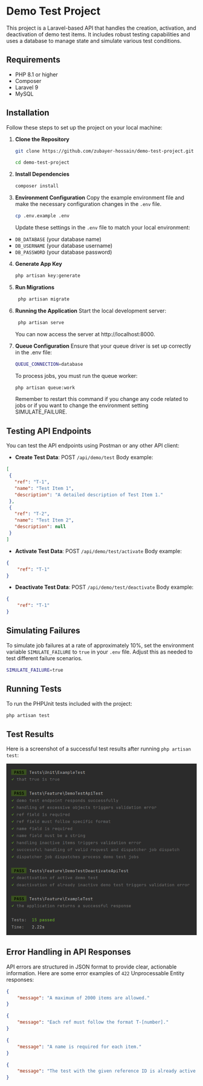 # Demo Test Project

This project is a Laravel-based API that handles the creation, activation, and deactivation of demo test items. It includes robust testing capabilities and uses a database to manage state and simulate various test conditions.

## Requirements

- PHP 8.1 or higher
- Composer
- Laravel 9
- MySQL

## Installation

Follow these steps to set up the project on your local machine:

1. **Clone the Repository**

   ```bash
   git clone https://github.com/zubayer-hossain/demo-test-project.git
   ```
   ```bash
   cd demo-test-project
    ```


2. **Install Dependencies**

   ```bash
   composer install
   ```


3. **Environment Configuration**
   Copy the example environment file and make the necessary configuration changes in the `.env` file.

   ```bash
   cp .env.example .env
   ```
   Update these settings in the `.env` file to match your local environment:
- `DB_DATABASE` (your database name)
- `DB_USERNAME` (your database username)
- `DB_PASSWORD` (your database password)

4. **Generate App Key**

   ```bash
   php artisan key:generate
   ```
   
5. **Run Migrations**

   ```bash
    php artisan migrate
    ```


6. **Running the Application**
   Start the local development server:

   ```bash
    php artisan serve
    ```
   You can now access the server at http://localhost:8000.
7. **Queue Configuration**
   Ensure that your queue driver is set up correctly in the .env file:
    ```bash
    QUEUE_CONNECTION=database
    ```
    To process jobs, you must run the queue worker:
    ```bash
    php artisan queue:work
    ```

    Remember to restart this command if you change any code related to jobs or if you want to change the environment setting SIMULATE_FAILURE.

## Testing API Endpoints

You can test the API endpoints using Postman or any other API client:

- **Create Test Data**: POST `/api/demo/test`
  Body example:
```json
[
 {
   "ref": "T-1",
   "name": "Test Item 1",
   "description": "A detailed description of Test Item 1."
 },
 {
   "ref": "T-2",
   "name": "Test Item 2",
   "description": null
 }
]
```
- **Activate Test Data**: POST `/api/demo/test/activate`
  Body example:
```json
{
    "ref": "T-1"
}
```
- **Deactivate Test Data**: POST `/api/demo/test/deactivate`
  Body example:
```json
{
    "ref": "T-1"
}
```
## Simulating Failures

To simulate job failures at a rate of approximately 10%, set the environment variable `SIMULATE_FAILURE` to `true` in your `.env` file. Adjust this as needed to test different failure scenarios.
```bash
SIMULATE_FAILURE=true
```
## Running Tests

To run the PHPUnit tests included with the project:

```bash
php artisan test
```

## Test Results

Here is a screenshot of a successful test results after running `php artisan test`:

![Test Results](php_unit_test_result_screen.png)

## Error Handling in API Responses

API errors are structured in JSON format to provide clear, actionable information. Here are some error examples of `422` Unprocessable Entity responses:

```json
{
    "message": "A maximum of 2000 items are allowed."
}
```
```json
{
    "message": "Each ref must follow the format T-[number]."
}
```
```json
{
    "message": "A name is required for each item."
}
```
```json
{
    "message": "The test with the given reference ID is already active."
}
```
